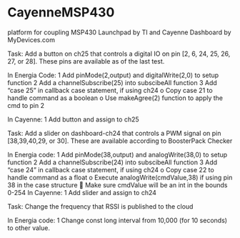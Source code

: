 # CayenneMSP430
platform for coupling MSP430 Launchpad by TI and Cayenne Dashboard by MyDevices.com

Task: Add a button on ch25 that controls a digital IO on pin [2, 6, 24, 25, 26, 27, or 28].  These pins are available as of the last test.

In Energia Code:
1	Add pinMode(2,output) and digitalWrite(2,0) to setup function
2	Add a channelSubscribe(25) into subscibeAll function
3	Add “case 25” in callback case statement, if using ch24
o	Copy case 21 to handle command as a boolean
o	Use makeAgree(2) function to apply the cmd to pin 2

In Cayenne:
1	Add button and assign to ch25

Task: Add a slider on dashboard-ch24 that controls a PWM signal on pin [38,39,40,29, or 30].  These are available according to BoosterPack Checker

In Energia code:
1	Add pinMode(38,output) and analogWrite(38,0) to setup function
2	Add a channelSubscribe(24) into subscibeAll function
3	Add “case 24” in callback case statement, if using ch24
o	Copy case 22 to handle command as a float
o	Execute analogWrite(cmdValue,38) if using pin 38 in the case structure
	Make sure cmdValue will be an int in the bounds 0-254
In Cayenne:
1	Add slider and assign to ch24

Task: Change the frequency that RSSI is published to the cloud

In Energia code:
1	Change const long interval from 10,000 (for 10 seconds) to other value.
